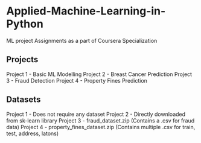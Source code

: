 # Applied-Machine-Learning-in-Python
ML project Assignments as a part of Coursera Specialization


## Projects

Project 1 - Basic ML Modelling
Project 2 - Breast Cancer Prediction 
Project 3 - Fraud Detection
Project 4 - Property Fines Prediction

## Datasets

Project 1 - Does not require any dataset
Project 2 - Directly downloaded from sk-learn library
Project 3 - fraud_dataset.zip (Contains a .csv for fraud data)
Project 4 - property_fines_dataset.zip (Contains multiple .csv for train, test, address, latons)
